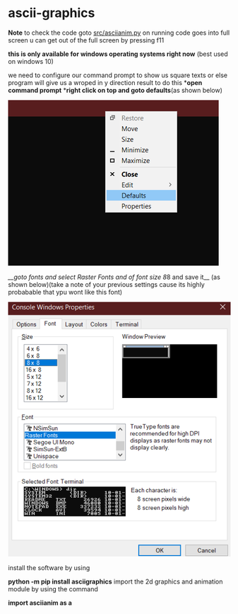 # ascii-graphics


__Note__ to check the code goto [src/asciianim.py](src/asciianim.py) on running code goes into full screen u can get out of the full screen by pressing f11

__this is only available for windows operating systems right now__
(best used on windows 10)

we need to configure our command prompt to show us square texts or else
 program will give us a wroped in y direction result to do this 
*__open command prompt__
*__right click on top and goto defaults__(as shown below)

![right_click_image](/images/click.png)

*__goto fonts and select _Raster Fonts_ and of font size 8*8 and save it__ (as shown below)(take a note of your previous settings cause its highly probabable that ypu wont like this font)

![fontsize](/images/size.png)


install the software by using

__python -m pip install asciigraphics__
import the 2d graphics and animation module by using the command

 __import asciianim as a__

